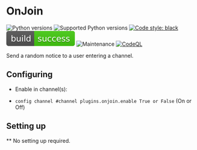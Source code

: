 # OnJoin

![Python versions](https://img.shields.io/badge/Python-version-blue) ![Supported Python versions](https://img.shields.io/badge/3.9%2C%203.10%2C%203.11%2C%203.12%2C%203.13-blue.svg) [![Code style: black](https://img.shields.io/badge/code%20style-black-black)](https://github.com/psf/black) ![Build Status](https://github.com/Alcheri/My-Limnoria-Plugins/blob/master/img/status.svg) ![Maintenance](https://img.shields.io/badge/Maintained%3F-yes-green.svg) [![CodeQL](https://github.com/Alcheri/Weather/actions/workflows/github-code-scanning/codeql/badge.svg)](https://github.com/Alcheri/Weather/actions/workflows/github-code-scanning/codeql)

Send a random notice to a user entering a channel.

## Configuring

* Enable in channel(s):

* `config channel #channel plugins.onjoin.enable True or False` (On or Off)

## Setting up

** No setting up required.
